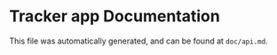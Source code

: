 Tracker app Documentation
=====================

This file was automatically generated, and can be found at `doc/api.md`.
